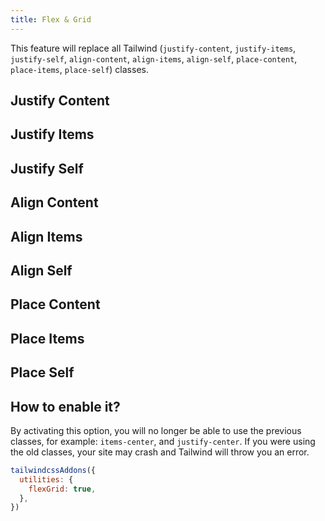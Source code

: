 ```yaml
---
title: Flex & Grid
---
```


<script>
	import UtilsTable from '$lib/UtilsTable.svelte'
	import {getUtilities} from '$utils/tailwind.js'
	import flexGrid from 'tailwindcss-addons/src/utilities/flexGrid.cjs'
	const utilities = getUtilities(flexGrid.handler)

	const justifyContent = getUtilsOfASpesificClass('.jc')
	const justifyItems = getUtilsOfASpesificClass('.ji')
	const justifySelf = getUtilsOfASpesificClass('.js')
	const alignContent = getUtilsOfASpesificClass('.ac')
	const alignItems = getUtilsOfASpesificClass('.ai')
	const alignSelf = getUtilsOfASpesificClass('.as')
	const placeContent = getUtilsOfASpesificClass('.pc')
	const placeItems = getUtilsOfASpesificClass('.pi')
	const placeSelf = getUtilsOfASpesificClass('.ps')

	function getUtilsOfASpesificClass(classStartsWith) {
		const utils = Object.entries(utilities).filter(util => {
			const className = util[0]
			return className.startsWith(classStartsWith)
		})
		return Object.fromEntries(utils)
	}
</script>

This feature will replace all Tailwind (`justify-content`, `justify-items`, `justify-self`, `align-content`, `align-items`, `align-self`, `place-content`, `place-items`, `place-self`) classes.

## Justify Content

<UtilsTable utilities={justifyContent} />

## Justify Items

<UtilsTable utilities={justifyItems} />

## Justify Self

<UtilsTable utilities={justifySelf} />

## Align Content

<UtilsTable utilities={alignContent} />

## Align Items

<UtilsTable utilities={alignItems} />

## Align Self

<UtilsTable utilities={alignSelf} />

## Place Content

<UtilsTable utilities={placeContent} />

## Place Items

<UtilsTable utilities={placeItems} />

## Place Self

<UtilsTable utilities={placeSelf} />

## How to enable it?

By activating this option, you will no longer be able to use the previous classes, for example: `items-center`, and `justify-center`. If you were using the old classes, your site may crash and Tailwind will throw you an error.

```js
tailwindcssAddons({
  utilities: {
    flexGrid: true,
  },
})
```

